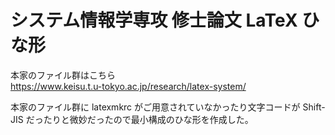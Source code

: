 # システム情報学専攻 修士論文 LaTeX ひな形

本家のファイル群はこちら  
<https://www.keisu.t.u-tokyo.ac.jp/research/latex-system/>

本家のファイル群に latexmkrc がご用意されていなかったり文字コードが Shift-JIS だったりと微妙だったので最小構成のひな形を作成した。
